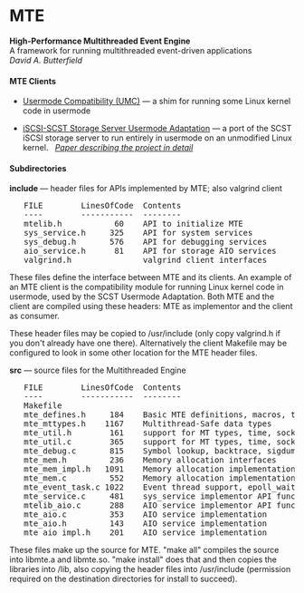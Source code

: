 # MTE
**High-Performance Multithreaded Event Engine**  
A framework for running multithreaded event-driven applications  
*David A. Butterfield*

#### MTE Clients

 + [Usermode Compatibility (UMC)](https://github.com/DavidButterfield/usermode_compat
    "Usermode Compatibility for Linux Kernel Code (UMC)")
    &mdash; a shim for running some Linux kernel code in usermode

 + [iSCSI-SCST Storage Server Usermode Adaptation](https://github.com/DavidButterfield/SCST-Usermode-Adaptation
    "Usermode Compatibility for Linux Kernel Code (UMC)")
    &mdash; a port of the SCST iSCSI storage server to run entirely in usermode on an unmodified Linux kernel. &nbsp;
    [<I>Paper describing the project in detail</I>](https://davidbutterfield.github.io/SCST-Usermode-Adaptation/docs/SCST_Usermode.html
    "Paper describing the project in detail")

#### Subdirectories

 **include** &mdash; header files for APIs implemented by MTE; also valgrind client
<PRE>
   FILE        LinesOfCode  Contents
   ----        -----------  --------
   mtelib.h           60    API to initialize MTE
   sys_service.h     325    API for system services
   sys_debug.h       576    API for debugging services
   aio_service.h      81    API for storage AIO services
   valgrind.h               valgrind client interfaces
</PRE>
   These files define the interface between MTE and its clients.  An example
   of an MTE client is the compatibility module for running Linux kernel code
   in usermode, used by the SCST Usermode Adaptation.  Both MTE and the client
   are compiled using these headers:  MTE as implementor and the client as
   consumer.

   These header files may be copied to /usr/include (only copy valgrind.h if
   you don't already have one there).  Alternatively the client Makefile may
   be configured to look in some other location for the MTE header files.

 **src** &mdash; source files for the Multithreaded Engine
<PRE>
   FILE        LinesOfCode  Contents
   ----        -----------  --------
   Makefile
   mte_defines.h     184    Basic MTE definitions, macros, types
   mte_mttypes.h    1167    Multithread-Safe data types
   mte_util.h        161    support for MT types, time, sockets, random
   mte_util.c        365    support for MT types, time, sockets, random
   mte_debug.c       815    Symbol lookup, backtrace, sigdump, tcp_info
   mte_mem.h         236    Memory allocation interfaces
   mte_mem_impl.h   1091    Memory allocation implementation
   mte_mem.c         552    Memory allocation implementation
   mte_event_task.c 1022    Event thread support, epoll_wait(2) call
   mte_service.c     481    sys_service implementor API functions
   mtelib_aio.c      288    AIO service implementor API functions
   mte_aio.c         353    AIO service implementation
   mte_aio.h         143    AIO service implementation
   mte_aio_impl.h    201    AIO service implementation
</PRE>
   These files make up the source for MTE.  "make all" compiles the source
   into libmte.a and libmte.so.  "make install" does that and then copies the
   libraries into /lib, also copying the header files into /usr/include
   (permission required on the destination directories for install to succeed).

